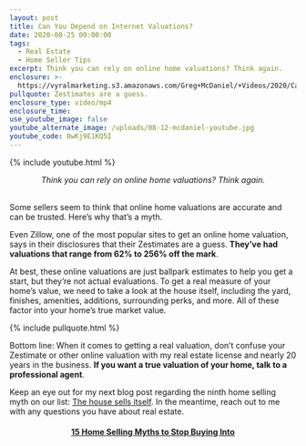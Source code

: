 ```yaml
---
layout: post
title: Can You Depend on Internet Valuations?
date: 2020-08-25 00:00:00
tags:
  - Real Estate
  - Home Seller Tips
excerpt: Think you can rely on online home valuations? Think again.
enclosure: >-
  https://vyralmarketing.s3.amazonaws.com/Greg+McDaniel/+Videos/2020/Can+You+Depend+on+Internet+Valuations_+_+15+Home+Selling+Myths+to+Stop+Buying+Into.mp4
pullquote: Zestimates are a guess.
enclosure_type: video/mp4
enclosure_time:
use_youtube_image: false
youtube_alternate_image: /uploads/08-12-mcdaniel-youtube.jpg
youtube_code: 0wKj9E1KQ5I
---
```


{% include youtube.html %}

<center><em>Think you can rely on online home valuations? Think again.</em></center>

<br>Some sellers seem to think that online home valuations are accurate and can be trusted. Here’s why that’s a myth.

Even Zillow, one of the most popular sites to get an online home valuation, says in their disclosures that their Zestimates are a guess. **They’ve had valuations that range from 62% to 256% off the mark**.

At best, these online valuations are just ballpark estimates to help you get a start, but they’re not actual evaluations. To get a real measure of your home’s value, we need to take a look at the house itself, including the yard, finishes, amenities, additions, surrounding perks, and more. All of these factor into your home’s true market value.

{% include pullquote.html %}

Bottom line: When it comes to getting a real valuation, don’t confuse your Zestimate or other online valuation with my real estate license and nearly 20 years in the business. **If you want a true valuation of your home, talk to a professional agent**.

Keep an eye out for my next blog post regarding the ninth home selling myth on our list: <u><a target="_blank" rel="noopener" href="https://mcdanielcallahanblog.com/do-homes-really-sell-themselves.html">The house sells itself</a></u>. In the meantime, reach out to me with any questions you have about real estate.

<center><h4><u><strong><a target="_blank" href="https://www.youtube.com/playlist?list=PL4Ay_MVLm6QGE37Lr8a94OqNrVBj-zDIw">15 Home Selling Myths to Stop Buying Into</a></strong></u></h4></center>